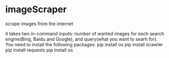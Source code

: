 # imageScraper
scrape images from the internet

it takes two in-command inputs: number of wanted images for each search engine(Bing, Baidu and Google), and query(what you want to searh for).
You need to install the following packages:
    pip install os
    pip install icrawler
    pip install requests
    pip install os

